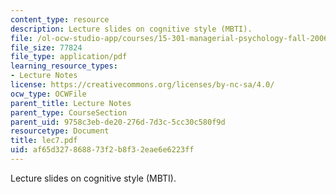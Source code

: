```yaml
---
content_type: resource
description: Lecture slides on cognitive style (MBTI).
file: /ol-ocw-studio-app/courses/15-301-managerial-psychology-fall-2006/af65d327868873f2b8f32eae6e6223ff_lec7.pdf
file_size: 77824
file_type: application/pdf
learning_resource_types:
- Lecture Notes
license: https://creativecommons.org/licenses/by-nc-sa/4.0/
ocw_type: OCWFile
parent_title: Lecture Notes
parent_type: CourseSection
parent_uid: 9758c3eb-de20-276d-7d3c-5cc30c580f9d
resourcetype: Document
title: lec7.pdf
uid: af65d327-8688-73f2-b8f3-2eae6e6223ff
---
```

Lecture slides on cognitive style (MBTI).